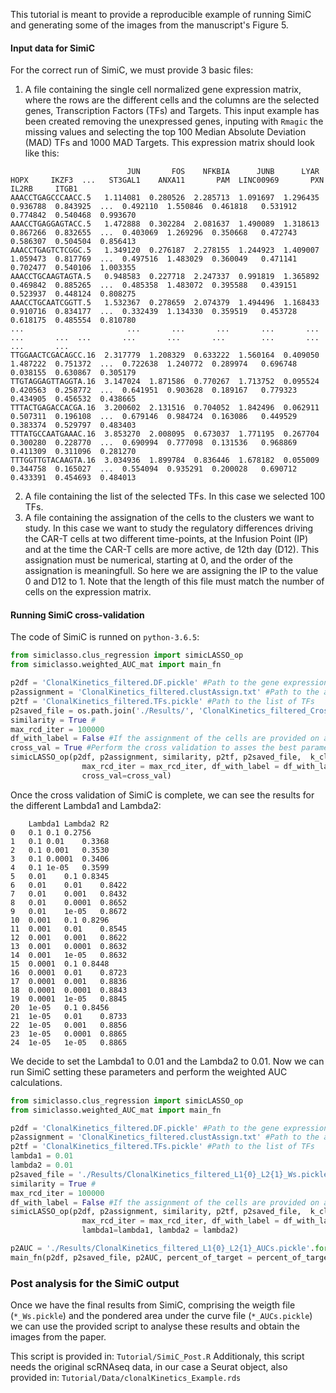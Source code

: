 This tutorial is meant to provide a reproducible example of running SimiC and generating some of the images from the manuscript's Figure 5.


#### Input data for SimiC

For the correct run of SimiC, we must provide 3 basic files:
1.  A file containing the single cell normalized gene expression matrix, where the rows are the different cells and the columns are the selected genes, Transcription Factors (TFs) and Targets.
    This input example has been created removing the unexpressed genes, inputing with `Rmagic` the missing values and selecting the top 100 Median Absolute Deviation (MAD) TFs and 1000 MAD Targets.
    This expression matrix should look like this:

```
                          JUN       FOS    NFKBIA      JUNB      LYAR      HOPX     IKZF3  ...   ST3GAL1    ANXA11       PAM  LINC00969       PXN     IL2RB     ITGB1
AAACCTGAGCCCAACC.5   1.114081  0.280526  2.285713  1.091697  1.296435  0.936788  0.843925  ...  0.492110  1.550846  0.461818   0.531912  0.774842  0.540468  0.993670
AAACCTGAGGAGTACC.5   1.472888  0.302284  2.081637  1.490089  1.318613  0.867266  0.832655  ...  0.403069  1.269296  0.350668   0.472743  0.586307  0.504504  0.856413
AAACCTGAGTCTCGGC.5   1.349120  0.276187  2.278155  1.244923  1.409007  1.059473  0.817769  ...  0.497516  1.483029  0.360049   0.471141  0.702477  0.540106  1.003355
AAACCTGCAAGTAGTA.5   0.948583  0.227718  2.247337  0.991819  1.365892  0.469842  0.885265  ...  0.485358  1.483072  0.395588   0.439151  0.523937  0.448124  0.808275
AAACCTGCAATCGGTT.5   1.532367  0.278659  2.074379  1.494496  1.168433  0.910716  0.834177  ...  0.332439  1.134330  0.359519   0.453728  0.618175  0.485554  0.810780
...                       ...       ...       ...       ...       ...       ...       ...  ...       ...       ...       ...        ...       ...       ...       ...
TTGGAACTCGACAGCC.16  2.317779  1.208329  0.633222  1.560164  0.409050  1.487222  0.751372  ...  0.722638  1.240772  0.289974   0.696748  0.038155  0.630867  0.305179
TTGTAGGAGTTAGGTA.16  3.147024  1.871586  0.770267  1.713752  0.095524  0.420563  0.258772  ...  0.641951  0.903628  0.189167   0.779323  0.434905  0.456532  0.438665
TTTACTGAGACCACGA.16  3.200602  2.131516  0.704052  1.842496  0.062911  0.507311  0.196108  ...  0.679146  0.984724  0.163086   0.449529  0.383374  0.529797  0.483403
TTTATGCCAATGAAAC.16  3.853270  2.008095  0.673037  1.771195  0.267704  0.300280  0.228770  ...  0.690994  0.777098  0.131536   0.968869  0.411309  0.311096  0.281270
TTTGGTTGTACAAGTA.16  3.034936  1.899784  0.836446  1.678182  0.055009  0.344758  0.165027  ...  0.554094  0.935291  0.200028   0.690712  0.433391  0.454693  0.484013
```

2.  A file containing the list of the selected TFs. In this case we selected 100 TFs.
3.  A file containing the assignation of the cells to the clusters we want to study. In this case we want to study the regulatory differences driving the CAR-T cells at two different time-points, at the Infusion Point (IP) and at the time the CAR-T cells are more active, de 12th day (D12). This assignation must be numerical, starting at 0, and the order of the assignation is meaningfull. So here we are assigning the IP to the value 0 and D12 to 1. Note that the length of this file must match the number of cells on the expression matrix.


#### Running SimiC cross-validation

The code of SimiC is runned on `python-3.6.5`:

``` python
from simiclasso.clus_regression import simicLASSO_op
from simiclasso.weighted_AUC_mat import main_fn

p2df = 'ClonalKinetics_filtered.DF.pickle' #Path to the gene expression matrix
p2assignment = 'ClonalKinetics_filtered.clustAssign.txt' #Path to the assignment file
p2tf = 'ClonalKinetics_filtered.TFs.pickle' #Path to the list of TFs
p2saved_file = os.path.join('./Results/', 'ClonalKinetics_filtered_CrosVal_Ws.pickle') #Path to the results file
similarity = True #
max_rcd_iter = 100000
df_with_label = False #If the assignment of the cells are provided on a separate file, like in our case, set to FALSE.
cross_val = True #Perform the cross validation to asses the best parameters.
simicLASSO_op(p2df, p2assignment, similarity, p2tf, p2saved_file,  k_cluster, num_TFs, num_target_genes, 
                max_rcd_iter = max_rcd_iter, df_with_label = df_with_label,
                cross_val=cross_val)
```

Once the cross validation of SimiC is complete, we can see the results for the different Lambda1 and Lambda2:

```
	Lambda1	Lambda2	R2
0	0.1	0.1	0.2756
1	0.1	0.01	0.3368
2	0.1	0.001	0.3530
3	0.1	0.0001	0.3406
4	0.1	1e-05	0.3599
5	0.01	0.1	0.8345
6	0.01	0.01	0.8422
7	0.01	0.001	0.8432
8	0.01	0.0001	0.8652
9	0.01	1e-05	0.8672
10	0.001	0.1	0.8296
11	0.001	0.01	0.8545
12	0.001	0.001	0.8622
13	0.001	0.0001	0.8632
14	0.001	1e-05	0.8632
15	0.0001	0.1	0.8448
16	0.0001	0.01	0.8723
17	0.0001	0.001	0.8836
18	0.0001	0.0001	0.8843
19	0.0001	1e-05	0.8845
20	1e-05	0.1	0.8456
21	1e-05	0.01	0.8733
22	1e-05	0.001	0.8856
23	1e-05	0.0001	0.8865
24	1e-05	1e-05	0.8865
```

We decide to set the Lambda1 to 0.01 and the Lambda2 to 0.01.
Now we can run SimiC setting these parameters and perform the weighted AUC calculations.


``` python
from simiclasso.clus_regression import simicLASSO_op
from simiclasso.weighted_AUC_mat import main_fn

p2df = 'ClonalKinetics_filtered.DF.pickle' #Path to the gene expression matrix
p2assignment = 'ClonalKinetics_filtered.clustAssign.txt' #Path to the assignment file
p2tf = 'ClonalKinetics_filtered.TFs.pickle' #Path to the list of TFs
lambda1 = 0.01
lambda2 = 0.01
p2saved_file = './Results/ClonalKinetics_filtered_L1{0}_L2{1}_Ws.pickle'.format(lambda1, lambda2) #Path to the results file
similarity = True #
max_rcd_iter = 100000
df_with_label = False #If the assignment of the cells are provided on a separate file, like in our case, set to FALSE.
simicLASSO_op(p2df, p2assignment, similarity, p2tf, p2saved_file,  k_cluster, num_TFs, num_target_genes, 
                max_rcd_iter = max_rcd_iter, df_with_label = df_with_label,
                lambda1=lambda1, lambda2 = lambda2)

p2AUC = './Results/ClonalKinetics_filtered_L1{0}_L2{1}_AUCs.pickle'.format(lambda1, lambda2)
main_fn(p2df, p2saved_file, p2AUC, percent_of_target = percent_of_target)

```


### Post analysis for the SimiC output

Once we have the final results from SimiC, comprising the weigth file (`*_Ws.pickle`) and the pondered area under the curve file (`*_AUCs.pickle`) we can use the provided script to analyse these results and obtain the images from the paper.

This script is provided in: `Tutorial/SimiC_Post.R`
Additionaly, this script needs the original scRNAseq data, in our case a Seurat object, also provided in: `Tutorial/Data/clonalKinetics_Example.rds`